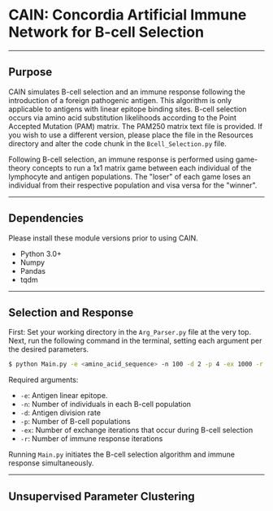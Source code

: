 # CAIN: Concordia Artificial Immune Network for B-cell Selection 
_________________
## Purpose
CAIN simulates B-cell selection and an immune response following the introduction of a 
foreign pathogenic antigen. This algorithm is only applicable to antigens with linear
epitope binding sites. B-cell selection occurs via amino acid substitution likelihoods 
according to the Point Accepted Mutation (PAM) matrix. The PAM250 matrix text file is 
provided. If you wish to use a different version, please place the file in the Resources 
directory and alter the code chunk in the `Bcell_Selection.py` file.

Following B-cell selection, an immune response is performed using game-theory concepts to
run a 1x1 matrix game between each individual of the lymphocyte and antigen populations.
The "loser" of each game loses an individual from their respective population and visa versa
for the "winner". 

_________________
## Dependencies
Please install these module versions prior to using CAIN.
- Python 3.0+
- Numpy
- Pandas
- tqdm

________________
## Selection and Response
First: Set your working directory in the `Arg_Parser.py` file at the very top.
Next, run the following command in the terminal, setting each argument per the desired parameters.
```bash
$ python Main.py -e <amino_acid_sequence> -n 100 -d 2 -p 4 -ex 1000 -r 10
```
Required arguments:
* `-e`: Antigen linear epitope.
* `-n`: Number of individuals in each B-cell population
* `-d`: Antigen division rate
* `-p`: Number of B-cell populations
* `-ex`: Number of exchange iterations that occur during B-cell selection
* `-r`: Number of immune response iterations

Running `Main.py` initiates the B-cell selection algorithm and immune response simultaneously.

________________
## Unsupervised Parameter Clustering
